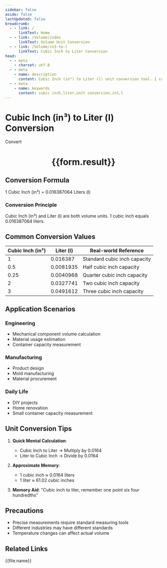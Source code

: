 ```yaml
---
sidebar: false
aside: false
lastUpdated: false
breadcrumb:
  - - link: /
      linkText: Home
  - - link: /Volume/index
      linkText: Volume Unit Conversion
  - - link: /Volume/in3-to-l
      linkText: Cubic Inch to Liter Conversion
head:
  - - meta
    - charset: utf-8
  - - meta
    - name: description
      content: Cubic Inch (in³) to Liter (l) unit conversion tool. 1 cubic inch equals 0.016387064 liters.
  - - meta
    - name: keywords
      content: cubic inch,liter,unit conversion,in3,l
---
```


# Cubic Inch (in³) to Liter (l) Conversion

<script setup>
import { onMounted, reactive, inject ,ref  } from 'vue'
import { NButton,NForm ,NFormItem,NInput,NInputNumber,NSelect,NCard,useMessage ,NGrid ,NGi } from 'naive-ui'
import { defineClientComponent } from 'vitepress'
import { Volume } from '../files';

const convert = inject('convert')
const formRef = ref(null);
const rules = {
  number:{
    required: true,
    type: 'number',
    trigger: "blur"
  }
}
const form = reactive({
  number:null,
  result:'',
  title:'Cubic Inch (in³) to Liter (l) Conversion'
})

const convertHandler = (e) => {
  e.preventDefault();
  formRef.value?.validate((errors)=>{
    if (!errors) {
      form.result = `${form.number} in³ = ${convert(form.number).from('in3').to('l')} l`
    }
  })
}
</script>

<n-form size="large" :model="form" ref='formRef' :rules="rules">
  <n-form-item label="Value" path="number">
    <n-input-number size="large" style="width:100%" :min="0" v-model:value="form.number" placeholder="Enter cubic inch value" />
  </n-form-item>
  <n-form-item>
    <n-button type="info" style="width:100%" @click="convertHandler">Convert</n-button>
  </n-form-item>
</n-form>
<n-card embedded :bordered="false" hoverable>
  <div style="text-align:center">
    <h1>{{form.result}}</h1>
  </div>
</n-card>

## Conversion Formula
1 Cubic Inch (in³) = 0.016387064 Liters (l)

### Conversion Principle
Cubic Inch (in³) and Liter (l) are both volume units. 1 cubic inch equals 0.016387064 liters.

## Common Conversion Values
| Cubic Inch (in³) | Liter (l)    | Real-world Reference                 |
|-------------------|--------------|--------------------------------------|
| 1                 | 0.016387     | Standard cubic inch capacity         |
| 0.5               | 0.0081935    | Half cubic inch capacity             |
| 0.25              | 0.0040968    | Quarter cubic inch capacity          |
| 2                 | 0.0327741    | Two cubic inch capacity              |
| 3                 | 0.0491612    | Three cubic inch capacity            |

## Application Scenarios
### Engineering
- Mechanical component volume calculation
- Material usage estimation
- Container capacity measurement

### Manufacturing
- Product design
- Mold manufacturing
- Material procurement

### Daily Life
- DIY projects
- Home renovation
- Small container capacity measurement

## Unit Conversion Tips
1. **Quick Mental Calculation**:
   - Cubic Inch to Liter → Multiply by 0.0164
   - Liter to Cubic Inch → Divide by 0.0164

2. **Approximate Memory**:
   - 1 cubic inch ≈ 0.0164 liters
   - 1 liter ≈ 61.02 cubic inches

3. **Memory Aid**:
   "Cubic inch to liter, remember one point six four hundredths"

## Precautions
- Precise measurements require standard measuring tools
- Different industries may have different standards
- Temperature changes can affect actual volume

## Related Links
<n-grid x-gap="12" :cols="2">
  <n-gi v-for="(file, index) in Volume" :key="index">
    <n-button
      text
      tag="a"
      :href="file.path"
      type="info"
    >
      {{file.name}}
    </n-button>
  </n-gi>
</n-grid>